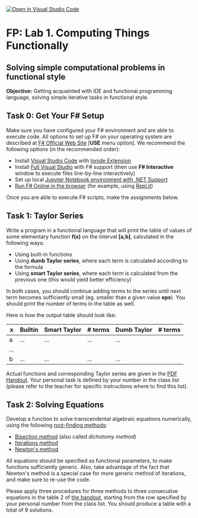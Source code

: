 [![Open in Visual Studio Code](https://classroom.github.com/assets/open-in-vscode-c66648af7eb3fe8bc4f294546bfd86ef473780cde1dea487d3c4ff354943c9ae.svg)](https://classroom.github.com/online_ide?assignment_repo_id=10293882&assignment_repo_type=AssignmentRepo)
# FP: Lab 1. Computing Things Functionally

## Solving simple computational problems in functional style

**Objective:** Getting acquainted with IDE and functional programming language, solving simple iterative tasks in functional style.

## Task 0: Get Your F# Setup

Make sure you have configured your F# environment and are able to execute code. All options to set up F# on your operating system are described at [F# Official Web Site](https://fsharp.org/) [**USE** menu option]. We recommend the following options (in the recommended order):
* Install [Visual Studio Code](https://code.visualstudio.com/) with [Ionide Extension](http://ionide.io/)
* Install [Full Visual Studio](http://visualstudio.com) with F# support (then use **F# Interactive** window to execute files line-by-line interactively)
* Set up local [Jupyter Notebook environment with .NET Support](https://github.com/dotnet/interactive/blob/main/docs/NotebooksLocalExperience.md)
* [Run F# Online in the browser](https://fsharp.org/use/browser/) (for example, using [Repl.it](http://repl.it))

Once you are able to execute F# scripts, make the assignments below.

## Task 1: Taylor Series 

Write a program in a functional language that will print the table of values of some elementary function **f(x)** on the interval **[a,b]**, calculated in the following ways:
 
 * Using built-in functions
 * Using **dumb Taylor series**, where each term is calculated according to the formula
 * Using **smart Taylor series**, where each term is calculated from the previous one (this would yield better efficiency)

In both cases, you should continue adding terms to the series until next term becomes sufficiently small (eg. smaller than a given value **eps**). You should print the number of terms in the table as well.

Here is how the output table should look like:

| x | Builtin | Smart Taylor | # terms | Dumb Taylor | # terms |
|---|---------|--------------|---------|-------------|---------|
| a | ... | ... | ... | ... |
| ... |
| b | ... | ... | ... | ... |

Actual functions and corresponding Taylor series are given in the [PDF Handout](Lab1.pdf). Your personal task is defined by your number in the class list (please refer to the teacher for specific instructions where to find this list).

## Task 2: Solving Equations

Develop a function to solve transcendental algebraic equations numerically, using the following [root-finding methods](https://en.wikipedia.org/wiki/Root-finding_algorithms): 

 * [Bisection method](https://en.wikipedia.org/wiki/Bisection_method) (also called *dichotomy method*)
 * [Iterations method](http://www.simumath.com/library/book.html?code=Alg_Equations_Iterations)
 * [Newton's method](https://en.wikipedia.org/wiki/Newton%27s_method)

All equations should be specified as functional parameters, to make functions sufficiently generic. Also, take advantage of the fact that Newton's method is a special case for more generic method of iterations, and make sure to re-use the code. 

Please apply three procedures for three methods to three consecutive equations in the table 2 of [the handout](Lab1.pdf), starting from the row specified by your personal number from the class list. You should produce a table with a total of 9 solutions.

